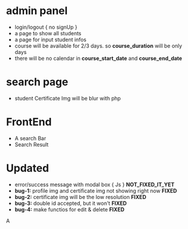 # admin panel
 - login/logout { no signUp }
 - a page to show all students
 - a page for input student infos
 - course will be available for 2/3 days. so __course_duration__ will be only days
 - there will be no calendar in __course_start_date__ and __course_end_date__


# search page
 - student Certificate Img will be blur with php


# FrontEnd
 - A search Bar
 - Search Result


# Updated
 - error/success message with modal box { Js } __NOT_FIXED_IT_YET__
 - __bug-1:__ profile img and certificate img not showing right now __FIXED__
 - __bug-2:__ certificate img will be the low resolution __FIXED__
 - __bug-3:__ double id accepted, but it won't  __FIXED__
 - __bug-4:__ make functios for edit & delete __FIXED__


A